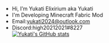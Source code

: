 -  Hi, I’m Yukati Elixirium aka Yukati  
-  I'm Developing Minecraft Fabric Mod  
-  Email:yukati2024@outlook.com  
-  Discord:high20212021#8227  
[![Yukati's GitHub stats](https://github-readme-stats.vercel.app/api?username=high20212021&theme=jolly)](https://github.com/anuraghazra/github-readme-stats)
